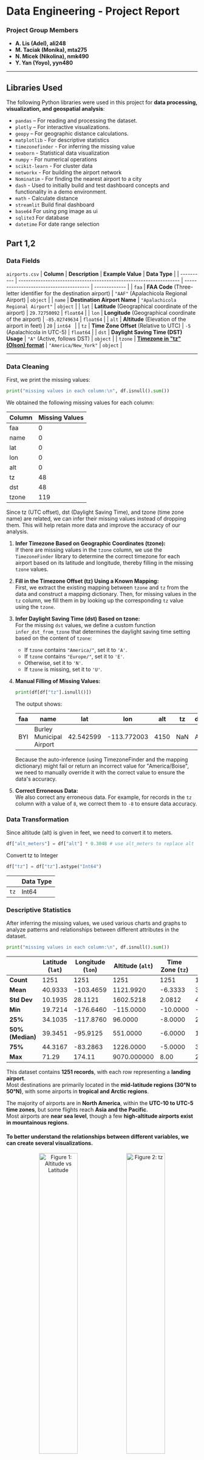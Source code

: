 # Data Engineering - Project Report

### Project Group Members

- **A. Lis (Adel), ali248**
- **M. Taciak (Monika), mta275**
- **N. Micek (Nikolina), nmk490**
- **Y. Yan (Yoyo), yyn480**

---

## Libraries Used

The following Python libraries were used in this project for **data processing, visualization, and geospatial analysis**:

- `pandas` – For reading and processing the dataset.
- `plotly` – For interactive visualizations.
- `geopy` – For geographic distance calculations.
- `matplotlib` - For descriptive statistics
- `timezonefinder` - For inferring the missing value
- `seaborn` - Statistical data visualization
- `numpy` - For numerical operations
- `scikit-learn` - For cluster data
- `networkx` - For building the airport network
- `Nominatim` - For finding the nearest airport to a city
- `dash` - Used to initially build and test dashboard concepts and functionality in a demo environment.
- `math` - Calculate distance
- `streamlit` Build final dashboard
- `base64` For using png image as ui
- `sqlite3` For database
- `datetime` For date range selection

## Part 1,2

### Data Fields

`airports.csv`
| **Column** | **Description** | **Example Value** | **Data Type** |
| ---------- | ------------------------------------------------------------------ | --------------------------------------- | ------------- |
| `faa` | **FAA Code** (Three-letter identifier for the destination airport) | `"AAF"` (Apalachicola Regional Airport) | `object` |
| `name` | **Destination Airport Name** | `"Apalachicola Regional Airport"` | `object` |
| `lat` | **Latitude** (Geographical coordinate of the airport) | `29.72750092` | `float64` |
| `lon` | **Longitude** (Geographical coordinate of the airport) | `-85.02749634` | `float64` |
| `alt` | **Altitude** (Elevation of the airport in feet) | `20` | `int64 ` |
| `tz` | **Time Zone Offset** (Relative to UTC) | `-5` (Apalachicola in UTC-5) | `float64` |
| `dst` | **Daylight Saving Time (DST) Usage** | `"A"` (Active, follows DST) | `object` |
| `tzone` | **[Timezone in "tz" (Olson) format](https://en.wikipedia.org/wiki/Tz_database)** | `"America/New_York"` | `object` |

---

### Data Cleaning

First, we print the missing values:

```python
print("missing values in each column:\n", df.isnull().sum())
```

We obtained the following missing values for each column:

| Column | Missing Values |
| ------ | -------------- |
| faa    | 0              |
| name   | 0              |
| lat    | 0              |
| lon    | 0              |
| alt    | 0              |
| tz     | 48             |
| dst    | 48             |
| tzone  | 119            |

Since tz (UTC offset), dst (Daylight Saving Time), and tzone (time zone name) are related, we can infer their missing values instead of dropping them. This will help retain more data and improve the accuracy of our analysis.

1. **Infer Timezone Based on Geographic Coordinates (tzone):**  
   If there are missing values in the `tzone` column, we use the `TimezoneFinder` library to determine the correct timezone for each airport based on its latitude and longitude, thereby filling in the missing `tzone` values.

2. **Fill in the Timezone Offset (tz) Using a Known Mapping:**  
   First, we extract the existing mapping between `tzone` and `tz` from the data and construct a mapping dictionary. Then, for missing values in the `tz` column, we fill them in by looking up the corresponding `tz` value using the `tzone`.

3. **Infer Daylight Saving Time (dst) Based on tzone:**  
   For the missing `dst` values, we define a custom function `infer_dst_from_tzone` that determines the daylight saving time setting based on the content of `tzone`:

   - If `tzone` contains `"America/"`, set it to `'A'`.
   - If `tzone` contains `"Europe/"`, set it to `'E'`.
   - Otherwise, set it to `'N'`.
   - If `tzone` is missing, set it to `'U'`.

4. **Manual Filling of Missing Values:**

   ```python
   print(df[df["tz"].isnull()])
   ```

   The output shows:

   | faa | name                     | lat       | lon         | alt  | tz  | dst | tzone         |
   | --- | ------------------------ | --------- | ----------- | ---- | --- | --- | ------------- |
   | BYI | Burley Municipal Airport | 42.542599 | -113.772003 | 4150 | NaN | A   | America/Boise |

   Because the auto-inference (using TimezoneFinder and the mapping dictionary) might fail or return an incorrect value for "America/Boise", we need to manually override it with the correct value to ensure the data's accuracy.
   
5. **Correct Erroneous Data:**  
   We also correct any erroneous data. For example, for records in the `tz` column with a value of `8`, we correct them to `-8` to ensure data accuracy.

### Data Transformation

Since altitude (alt) is given in feet, we need to convert it to meters.

```python
df["alt_meters"] = df["alt"] * 0.3048 # use alt_meters to replace alt
```

Convert tz to Integer

```python
df["tz"] = df["tz"].astype("Int64")
```

|      | **Data Type** |
| ---- | ------------- |
| `tz` | Int64         |

### Descriptive Statistics

After inferring the missing values, we used various charts and graphs to analyze patterns and relationships between different attributes in the dataset.

```python
print("missing values in each column:\n", df.isnull().sum())
```

|                  | Latitude (`lat`) | Longitude (`lon`) | Altitude (`alt`) | Time Zone (`tz`) | alt_meters  |
| ---------------- | ---------------- | ----------------- | ---------------- | ---------------- | ----------- |
| **Count**        | 1251             | 1251              | 1251             | 1251             | 1251        |
| **Mean**         | 40.9333          | -103.4659         | 1121.9920        | -6.3333          | 341.983164  |
| **Std Dev**      | 10.1935          | 28.1121           | 1602.5218        | 2.0812           | 488.448652  |
| **Min**          | 19.7214          | -176.6460         | -115.0000        | -10.0000         | -35.052000  |
| **25%**          | 34.1035          | -117.8760         | 96.0000          | -8.0000          | 29.260800   |
| **50% (Median)** | 39.3451          | -95.9125          | 551.0000         | -6.0000          | 167.944800  |
| **75%**          | 44.3167          | -83.2863          | 1226.0000        | -5.0000          | 373.684800  |
| **Max**          | 71.29            | 174.11            | 9070.000000      | 8.00             | 2764.536000 |

This dataset contains **1251 records**, with each row representing a **landing airport**.  
Most destinations are primarily located in the **mid-latitude regions (30°N to 50°N)**, with some airports in **tropical and Arctic regions**.

The majority of airports are in **North America**, within the **UTC-10 to UTC-5 time zones**, but some flights reach **Asia and the Pacific**.  
Most airports are **near sea level**, though a few **high-altitude airports exist in mountainous regions**.

#### To better understand the relationships between different variables, we can create several visualizations.

<div align="center">
  <img src="figures/Figure_1.png" alt="Figure 1: Altitude vs Latitude" width="45%"/>
  <img src="figures/Figure_2.png" alt="Figure 2: tz" width="45%"/>
  <img src="figures/Figure_3.png" alt="Figure 3: dst" width="45%"/>
</div>

The following airports **do not observe DST** and are located in specific regions:  
**Airports around latitude ~20° and longitude ~-160°**, **Airports around latitude ~30-35° and longitude ~-110°**. Later can visualizing these airports on a map to see the locations.

### Visualization

#### World Map && US Map

<div align="center">
  <img src="figures/Figure_5.png" alt="Figure 5: World map" width="45%"/>
  <img src="figures/Figure_4.png" alt="Figure 4: US map" width="45%"/>
</div>

By cross-validating the world map and the U.S. map, we can identify that only two airports are located outside the United States:
Taszári Air Base (FAA: TZR) – located in Hungary.
Oryol Yuzhnyy Airport (FAA: OEL) – located in Oryol, Russia.

#### Plot Multiple Lines

We assume that all starting points are located at John F. Kennedy Airport in New York City to simplify the process of drawing flight paths.

<div align="center">
  <img src="figures/Figure_15.png" alt="Figure 15: Multiple Lines" width="55%"/>
</div>

#### Euclidean Distance && Geodesic Distance

Distances calculated manually with formulas. The output is given in kilometers.

<div align="center">
  <img src="figures/euc_dist_hist.png" alt="Histogram of the euclidean distances between airports in the list and JFK" width="45%"/>
  <img src="figures/geodesic_dist_hist.png" alt="Histogram of the geodesic distances between airports in the list and JFK" width="45%"/>
</div>

#### Time Zones

<div align="center">
  <img src="figures/Figure_2.png" alt="Figure 2: tz" width="45%"/>
  <img src="figures/Figure_11.png" alt="Figure 11: time zone" width="45%"/>
</div>

In the timezone data, most airports are located in the Eastern (America/New_York) and Central (America/Chicago) time zones, while a small number of airports are in Europe (Moscow/Budapest). The number of airports in the Western time zones (Pacific and Mountain) is relatively lower due to the vast and sparsely populated regions, which aligns with our previous map analysis.

Acoording to the figure, we found 3 time zones in Alaska. America/Adak, America/Nome, America/Anchorage.

Alaska (America/Anchorage) has significantly more airports than other regions, likely due to weak road infrastructure, making air travel essential for many remote areas. This has led to a high number of small regional airports and a well-developed feeder airline network.

The presence of airports in the America/Indiana/Indianapolis time zone suggests historical complexities in time regulation in that region. Parts of Indiana follow independent time zone rules within the Eastern Time Zone, and America/Indiana/Indianapolis has its own time zone designation, possibly due to historical reasons.

The first figure highlights airports in UTC 8. After extracting airports with tz=8, we found that all of them are in the America/Los_Angeles time zone. The correct tz value should be -8, indicating an error in the database entry. Then we replaced 8 to -8.

```python
df.loc[df['tz'] == 8, 'tz'] = -8 # fix incorrect tz value
```

#### More Visualizations

#### Cluster

Use DBSCAN. Set the range is 80km.

<div align="center">
  <img src="figures/Figure_6.png" alt="Cluster" width="55%"/>
</div>

#### Undirected Airport Graph

Choose 5 neighbors.

<div align="center">
  <img src="figures/Figure_7.png" alt="Graph" width="55%"/>
</div>

In the current DBSCAN results with an 80km radius:

Texas (Houston, Dallas) forms multiple clusters.
The East Coast has several dense clusters.
The West Coast (Los Angeles, San Francisco) does not form dense clusters.
This may be related to economic patterns and industry structure:

East Coast & Texas → High economic activity areas

New York (JFK, LGA, EWR) is one of the world's largest financial centers, with extremely high economic activity and a dense network of surrounding airports.
Texas (Dallas, Houston) is an energy hub with strong business connections, leading to a dense airport network.
Major East Coast cities (Boston, Philadelphia, Washington, etc.) have a high concentration of commercial flights, resulting in high airport density.
West Coast (California) → Fewer airports but stronger hubs

The number of airports is smaller, but they serve as major hubs.
Due to the greater distances between cities in California, airports are not as densely packed as in New York or Texas.
In DBSCAN clustering, they are more likely to be classified as outliers rather than clusters.
The results of the undirected airport network graph are similar to the DBSCAN clustering results.

## Part 3

### Data Fields

Flights Table (`flights`)
| **Field Name** | **Data Type** | **Description** |
|---------------------|--------------|----------------|
| `year` | INTEGER | Year of the flight (typically 2023) |
| `month` | INTEGER | Month of the flight (1-12) |
| `day` | INTEGER | Day of the flight (1-31) |
| `dep_time` | INTEGER | **Actual departure time** (Format: HHMM, e.g., 1342 means 13:42) |
| `sched_dep_time` | INTEGER | **Scheduled departure time** (Format: HHMM, e.g., 1330 means 13:30) |
| `dep_delay` | REAL | **Departure delay** (in minutes, negative means early departure) |
| `arr_time` | INTEGER | **Actual arrival time** (Format: HHMM, e.g., 1625 means 16:25) |
| `sched_arr_time` | INTEGER | **Scheduled arrival time** (Format: HHMM, e.g., 1600 means 16:00) |
| `arr_delay` | REAL | **Arrival delay** (in minutes, negative means early arrival) |
| `carrier` | TEXT | **Airline carrier code** (e.g., `AA` for American Airlines) |
| `flight` | INTEGER | **Flight number** (unique identifier, e.g., 1543) |
| `tailnum` | TEXT | **Aircraft registration number** (e.g., `N12345`) |
| `origin` | TEXT | **Origin airport code** (e.g., `JFK` for John F. Kennedy International Airport) |
| `dest` | TEXT | **Destination airport code** (e.g., `LAX` for Los Angeles International Airport) |
| `air_time` | REAL | **Flight duration** (in minutes) |
| `distance` | REAL | **Flight distance** (in miles) |
| `hour` | REAL | **Scheduled departure hour** (24-hour format) |
| `minute` | REAL | **Scheduled departure minute** |
| `time_hour` | REAL | **Scheduled Flight departure timestamp** (rounded to the hour) |

---

Airlines Table (`airlines`)
| **Field Name** | **Data Type** | **Description** |
|---------------|--------------|----------------|
| `carrier` | TEXT | **Airline carrier code** (e.g., `AA`, `DL`) |
| `name` | TEXT | **Full airline name** (e.g., `"American Airlines"`) |

---

Airports Table (`airports`)
| **Field Name** | **Data Type** | **Description** |
|--------------|--------------|----------------|
| `faa` | TEXT | **Airport code** (e.g., `JFK`, `LGA`, `EWR`) |
| `name` | TEXT | **Airport name** (e.g., `"John F. Kennedy International Airport"`) |
| `lat` | REAL | **Latitude** (geographical location) |
| `lon` | REAL | **Longitude** (geographical location) |
| `alt` | REAL | **Altitude** (in feet) |
| `tz` | REAL | **Time zone offset** (relative to UTC) |
| `dst` | TEXT | **Daylight saving time (DST) indicator** |
| `tzone` | TEXT | **Time zone name** (e.g., `"America/New_York"`) |

---

Planes Table (`planes`)
| **Field Name** | **Data Type** | **Description** |
|----------------|--------------|----------------|
| `tailnum` | TEXT | **Aircraft registration number** (e.g., `N12345`) |
| `year` | INTEGER | **Year of manufacture** |
| `type` | TEXT | **Aircraft type** (e.g., `"Fixed wing multi engine"`) |
| `manufacturer`| TEXT | **Aircraft manufacturer** (e.g., `"Boeing"`, `"Airbus"`) |
| `model` | TEXT | **Aircraft model** (e.g., `"737-800"`) |
| `engines` | INTEGER | **Number of engines** |
| `seats` | INTEGER | **Seating capacity** |
| `speed` | INTEGER | **All 0** |
| `engine` | TEXT | **Engine type** (e.g., `"Turbo-fan"`) |

---

Weather Table (`weather`)
| **Field Name** | **Data Type** | **Description** |
|---------------|--------------|----------------|
| `origin` | TEXT | **Airport code** (e.g., `JFK`, `LGA`, `EWR`) |
| `year` | INTEGER | **Year** (typically 2023) |
| `month` | INTEGER | **Month** (1-12) |
| `day` | INTEGER | **Day** (1-31) |
| `hour` | INTEGER | **Hour** (24-hour format) |
| `temp` | REAL | **Temperature (°F)** |
| `dewp` | REAL | **Dew point temperature (°F)** |
| `humid` | REAL | **Humidity (%)** |
| `wind_dir` | REAL | **Wind direction (degrees)** |
| `wind_speed` | REAL | **Wind speed (mph)** |
| `wind_gust` | REAL | **Wind gust speed (mph)** |
| `precip` | REAL | **Precipitation (inches)** |
| `pressure` | REAL | **Air pressure (inHg)** |
| `visib` | REAL | **Visibility (miles)** |
| `time_hour` | REAL | **Timestamp (rounded to the hour)** |

---

### Verify the Distances

<div align="center">
  <img src="figures/Figure_14.png" alt="Figure 14: Comparison of Computed vs. Database Flight Distances (First 200 Flights)" width="55%"/>
</div>
We selected the first 200 flights, and we got the same result.

### Extract NYC Airports

```python
print(df_unique_origins)
```

| **FAA** | **Name**                             | **Latitude (lat)** | **Longitude (lon)** | **Altitude (alt, ft)** | **Time Zone (tz, UTC)** | **DST** | **Time Zone Name** |
| ------- | ------------------------------------ | ------------------ | ------------------- | ---------------------- | ----------------------- | ------- | ------------------ |
| EWR     | Newark Liberty International Airport | 40.692501          | -74.168701          | 18.0                   | -5.0                    | A       | America/New_York   |
| JFK     | John F Kennedy International Airport | 40.639801          | -73.778900          | 13.0                   | -5.0                    | A       | America/New_York   |
| LGA     | La Guardia Airport                   | 40.777199          | -73.872597          | 21.0                   | -5.0                    | A       | America/New_York   |

---

### Analyse Flights Per Day

```python
plot_flight_destinations(1, 1, "JFK")
stats = get_flight_statistics(1, 1, "JFK")
print(stats)
```

Plot the flight destinations and we get flight statistics for JFK on January 1st.

<div align="center">
  <img src="figures/Figure_16.png" alt="Flights from JFK on January 1st" width="55%"/>
</div>

```bash
{'total_flights': 267, 'unique_destinations': 64, 'most_visited': 'LAX', 'most_visited_count': 18}
```

### Average Delays

We look at the delays of planes depending on the a) airline operating, b) month and destination, c) distance of the flight.

#### Delay per carrier

This requires joining the table airlines on flights to recover the full names of the airlines from their two-letter abbreviations. Grouping and joining is performed over these abreviatios as they are unique to their airlines. To plot these delays, simply call

```python
print(average-delay_per_carrier_plot())
```

Resulting in

<div align="center">
  <img src="figures/avg-delay-per-carrier.png" alt="Bar plot showing the average delay per carrier" width="55%"/>
</div>

We found the airlines with the lowest delays are the Southwest Airlines Co. and the Frontier Airlines Inc. The greatest delays are to be expected when travelling with Delta Air Lines Inc. The difference between highest and lower average delays is around 30 minutes.

#### Delays per destination for given months

The flights database is filtered for the given months and destination. Then the number of rows with arr_delay > 0 is counted. To correctly use the function delays_motths_destination(months, destination), provide months as numerical values in a tuple and destination as the three letters encoding an airport as a string. For example,

```python
delays_motths_destination((1,2,3), 'ORD')
```

Returns 1898 as the number of delayed flights in January, February and March from JFK to O'Hare International Airport in Chicago (ORD).

#### Correlation between the distance and the delay

Distance can be expected to correlate positively with the average delay. Longer flight could controbute to proportionally longer elays. On another hand, more time in the air allows for potential 'catchig up' with the delay caused when departing. To investigate this relationship, we attempt at plotting a scatter plot of the delays against the distance. Since distance is a continuous feature, it needs to be first cut into bins of width 200km to make sense of th unique values. This motivated us to convert part of the database needed into a Pandas datafarme which allows for easier manipulation of data for this purpose than SQL. To plot the scatter plot simply

```python
bins_distance_delay()
```

Resulting in

<div align="center">
  <img src="figures/avg-delay-dst.png" alt="Scatter plot showing the average delay per distance bin of width 200km" width="55%"/>
</div>

There is no correlation between these two features. As we have already sicovered, the delay can vary greatly depending on the carrier. Since some of them might be operating on mostly shorter or longer distances, we plot additional graphs of the same information but per carrier. To make the figure clearer, the data has been filtered only for carriers with flights falling into at least 10 bins. In addition, we opted for a line plot to make the correlation more visible. Call

```python
bins_distance_delay_per_carrier()
```

To obtain

<div align="center">
  <img src="figures/avg-delay-dst-carrier.png" alt="Scatter plot showing the average delay per distance bin of width 200km" width="55%"/>
</div>

As previously, the correlation is not clear. However, it is more common for the delay to decrease as the length of flight increases. This trend is primarily visible in case of Delta Airlines.

### airport-airport analysis

### plane manufacturers

### Average speed per plane model

We performed a `SELECT` query to gather data from the `flights` table. We request the `tailnum` column (which represents the model of the plane), and then compute the values from the `distance` and `air_time` columns and save the results under a new `avg_speed` column. Query:

```python
query_tailnum = """
SELECT tailnum, AVG(distance*1.0/air_time) AS avg_speed
FROM flights
WHERE air_time > 0
GROUP BY tailnum
"""
```

We convert the data gathered into a dataframe using `pandas` with the command:

```python
tailnum_speed_df = pd.read_sql_query(query_tailnum, conn)
```

We report the dataframes above:

| tailnum | avg_speed |
| ------- | --------- |
| 190NV   | 6.754161  |
| 191NV   | 6.328948  |
| ...     | ...       |
| N998NN  | 6.703549  |
| N999JQ  | 7.464845  |

Since we have the average speed, we `UPDATE` the `planes` table with the computed averae speed per plane:

```python
cur = conn.cursor()
for _, row in tailnum_speed_df.iterrows():
    cur.execute("UPDATE planes SET speed = ? WHERE tailnum = ?", (row['avg_speed'], row['tailnum']))

conn.commit()
conn.close()
```

<div align="center">
  <img src="figures/table_updated_speed.png" alt="Flights from JFK on January 1st" />
</div>

### Plane direction

We first execute three `SELECT` queries:

```python
'SELECT flight, origin, dest, time_hour FROM flights'
'SELECT origin, wind_dir, time_hour FROM weather'
'SELECT faa, lat, lon FROM airports'
```

We save the results of the queries in three dataframes `df_flights`, `df_weather`, and `df_airports`. Then we perform some merging between the dataframes:

```python
# 1) Merge df_flights and df_weather on origin/time_hour
df_flights = pd.merge(
    df_flights,
    df_weather,
    on=["origin", "time_hour"],
    how="inner"
)

# 2) Merge with df_airports to get lat/lon for the origin airport
df_flights = pd.merge(
    df_flights,
    df_airports[["faa", "lat", "lon"]],
    left_on="origin",
    right_on="faa",
    how="left"
)
df_flights.rename(columns={"lat": "lat_origin", "lon": "lon_origin"}, inplace=True)
df_flights.drop("faa", axis=1, inplace=True)  # Remove the duplicate 'faa' column

# 3) Merge with df_airports to get lat/lon for the destination airport
df_flights = pd.merge(
    df_flights,
    df_airports[["faa", "lat", "lon"]],
    left_on="dest",
    right_on="faa",
    how="left"
)
df_flights.rename(columns={"lat": "lat_dest", "lon": "lon_dest"}, inplace=True)
df_flights.drop("faa", axis=1, inplace=True)  # Remove the duplicate 'faa' column
```

For every row in `df_flights` we calculate the compass bearning by using the function
`calculate_compass_bearing`, which takes the coordinates of the origin and destination airport as arguments:

```python
for _, row in df_flights.iterrows():
    origin_coods = (row['lat_origin'], row['lon_origin'])
    dest_coords = (row['lat_dest'], row['lon_dest'])
    bearing = calculate_compass_bearing(origin_coods, dest_coords)
    bearings.append(bearing)

df_flights['bearing'] = bearings
```

In the end we computed the inner product between the compass bearing and wind direction (both in angle):

```python
for _, row in df_flights.iterrows():
    inner_product = inner_product_angle(row['wind_dir'], row['bearing'])
    inner_products.append('positive' if inner_product >= 0 else 'negative')

df_flights['innerProd'] = inner_products
```

The `df_flights` will have this structure.
![alt df_flights_with_bearing_and_wind](figures/bearing_and_wind_df.png)

In the end, we show the graphs of the first rows where we use a polar histogram to display the wind direction and compass bearing.

<div align="center">
  <img src="figures/positive_inner_prod.png" alt="Positive inner product" width="49%"/>
  <img src="figures/negative_inner_prod.png" alt="Negative inner product" width="49%"/>
</div>
We can observe that a positive inner product indicates that the wind angle is favorable to the plane direction, meanwhile, a negative inner product indicates that the wind goes against the plane when in air

## Part 4

### Missing Values
## Data Preprocessing and Missing Values Handling

After loading the flights data, we examined the missing values in each column. The following table shows the missing value counts:

| Column         | Missing Values |
|----------------|----------------|
| year           | 0              |
| month          | 0              |
| day            | 0              |
| dep_time       | 10,738         |
| sched_dep_time | 0              |
| dep_delay      | 10,738         |
| arr_time       | 11,453         |
| sched_arr_time | 0              |
| arr_delay      | 12,534         |
| carrier        | 0              |
| flight         | 0              |
| tailnum        | 1,913          |
| origin         | 0              |
| dest           | 0              |
| air_time       | 12,534         |
| distance       | 0              |
| hour           | 0              |
| minute         | 0              |
| time_hour      | 0              |

We observe that the following fields have missing values: **dep_time**, **dep_delay**, **arr_time**, **arr_delay**, **tailnum**, and **air_time**. Notably, the number of missing values for **arr_delay**, **arr_time**, and **dep_delay** is greater than or equal to that for **dep_time**, making it difficult to derive one from the others.

To preserve the dataset for further analysis, we chose the following imputation strategies:

- **dep_time & arr_time:**  
  Missing values in `dep_time` and `arr_time` are filled with their corresponding scheduled times (`sched_dep_time` and `sched_arr_time`), since the scheduled times are complete and provide a reliable substitute for the missing actual times.

- **dep_delay & arr_delay:**  
  We assume that missing delay values indicate that there was no delay. Therefore, missing values in `dep_delay` and `arr_delay` are replaced with 0.

- **tailnum:**  
  Missing values in the `tailnum` field are filled with the string `"Unknown"` to clearly indicate the absence of this information.

- **air_time:**  
  We calculate the estimated flight time based on the scheduled departure and arrival times. This is done by converting the scheduled times (assumed to be in HHMM format) into datetime objects, computing the difference in minutes (with proper handling of flights that cross midnight), and then using that difference as the replacement value for missing `air_time`. This method better reflects the expected flight duration for each flight.

These imputation methods allow us to retain the data for subsequent analysis while addressing missing values in a way that respects the underlying data context.


### Duplicate Flights 


### ...

## Dashboard Features Demo

This part for add any ideas and build the basic demo to test your idea.

### Idea1-input 2 cities name, find the nearest airport to 2 given city, then plot the flight path between them

```python
plot_flight_between_cities("New York", "London")
plot_flight_between_cities("San Francisco", "Tokyo")
```

<div align="center">
  <img src="figures/Figure_8.png" alt="New York->London" width="45%"/>
  <img src="figures/Figure_9.png" alt="San Francisco->Tokyo" width="45%"/>
</div>

### Idea2-simulate a flight from JFK to the nearest airport in each cluster

Select the nearest airports from the top ten clusters in the previous aggregation map, choosing the airport closest to the cluster center.

```python
if __name__ == "__main__":
    app.run_server(debug=True)
```

<div align="center">
  <img src="figures/Figure_10.png" alt="Simulate" width="55%"/>
</div>

### Idea3-for each flight, compute the the compass direction from NYC to the destination airport, and examine the directional distribution of the departing flights.

Compute the direction (in degrees °) of each route leaving from NYC and show the distribution over a polar histogram.
The study reveals the most taken directions from NYC, and, therefore prefered destinations.

```python
df_dest['bearing'] = df_dest.apply(lambda row: calculate_bearing(nyc_lat, nyc_lon, row['lat'], row['lon']), axis=1)
```

<div align="center">
  <img src="figures/Figure_12.png" alt="New York->London" width="55%"/>
  <img src="figures/Figure_13.png" alt="San Francisco->Tokyo" width="55%"/>
</div>
